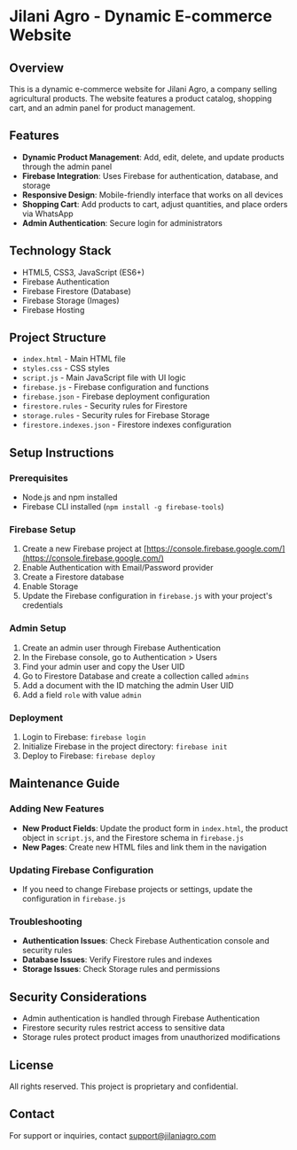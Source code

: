 # Jilani Agro - Dynamic E-commerce Website

## Overview
This is a dynamic e-commerce website for Jilani Agro, a company selling agricultural products. The website features a product catalog, shopping cart, and an admin panel for product management.

## Features
- **Dynamic Product Management**: Add, edit, delete, and update products through the admin panel
- **Firebase Integration**: Uses Firebase for authentication, database, and storage
- **Responsive Design**: Mobile-friendly interface that works on all devices
- **Shopping Cart**: Add products to cart, adjust quantities, and place orders via WhatsApp
- **Admin Authentication**: Secure login for administrators

## Technology Stack
- HTML5, CSS3, JavaScript (ES6+)
- Firebase Authentication
- Firebase Firestore (Database)
- Firebase Storage (Images)
- Firebase Hosting

## Project Structure
- `index.html` - Main HTML file
- `styles.css` - CSS styles
- `script.js` - Main JavaScript file with UI logic
- `firebase.js` - Firebase configuration and functions
- `firebase.json` - Firebase deployment configuration
- `firestore.rules` - Security rules for Firestore
- `storage.rules` - Security rules for Firebase Storage
- `firestore.indexes.json` - Firestore indexes configuration

## Setup Instructions

### Prerequisites
- Node.js and npm installed
- Firebase CLI installed (`npm install -g firebase-tools`)

### Firebase Setup
1. Create a new Firebase project at [https://console.firebase.google.com/](https://console.firebase.google.com/)
2. Enable Authentication with Email/Password provider
3. Create a Firestore database
4. Enable Storage
5. Update the Firebase configuration in `firebase.js` with your project's credentials

### Admin Setup
1. Create an admin user through Firebase Authentication
2. In the Firebase console, go to Authentication > Users
3. Find your admin user and copy the User UID
4. Go to Firestore Database and create a collection called `admins`
5. Add a document with the ID matching the admin User UID
6. Add a field `role` with value `admin`

### Deployment
1. Login to Firebase: `firebase login`
2. Initialize Firebase in the project directory: `firebase init`
3. Deploy to Firebase: `firebase deploy`

## Maintenance Guide

### Adding New Features
- **New Product Fields**: Update the product form in `index.html`, the product object in `script.js`, and the Firestore schema in `firebase.js`
- **New Pages**: Create new HTML files and link them in the navigation

### Updating Firebase Configuration
- If you need to change Firebase projects or settings, update the configuration in `firebase.js`

### Troubleshooting
- **Authentication Issues**: Check Firebase Authentication console and security rules
- **Database Issues**: Verify Firestore rules and indexes
- **Storage Issues**: Check Storage rules and permissions

## Security Considerations
- Admin authentication is handled through Firebase Authentication
- Firestore security rules restrict access to sensitive data
- Storage rules protect product images from unauthorized modifications

## License
All rights reserved. This project is proprietary and confidential.

## Contact
For support or inquiries, contact support@jilaniagro.com